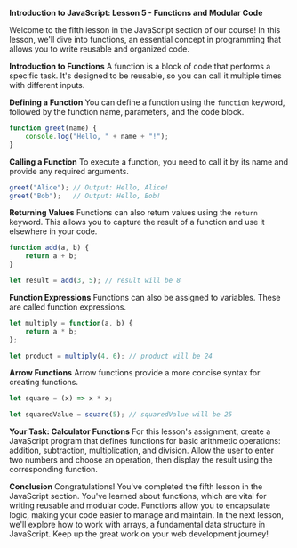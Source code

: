 **Introduction to JavaScript: Lesson 5 - Functions and Modular Code**

Welcome to the fifth lesson in the JavaScript section of our course! In this lesson, we'll dive into functions, an essential concept in programming that allows you to write reusable and organized code.

**Introduction to Functions**
A function is a block of code that performs a specific task. It's designed to be reusable, so you can call it multiple times with different inputs.

**Defining a Function**
You can define a function using the `function` keyword, followed by the function name, parameters, and the code block.

```javascript
function greet(name) {
    console.log("Hello, " + name + "!");
}
```

**Calling a Function**
To execute a function, you need to call it by its name and provide any required arguments.

```javascript
greet("Alice"); // Output: Hello, Alice!
greet("Bob");   // Output: Hello, Bob!
```

**Returning Values**
Functions can also return values using the `return` keyword. This allows you to capture the result of a function and use it elsewhere in your code.

```javascript
function add(a, b) {
    return a + b;
}

let result = add(3, 5); // result will be 8
```

**Function Expressions**
Functions can also be assigned to variables. These are called function expressions.

```javascript
let multiply = function(a, b) {
    return a * b;
};

let product = multiply(4, 6); // product will be 24
```

**Arrow Functions**
Arrow functions provide a more concise syntax for creating functions.

```javascript
let square = (x) => x * x;

let squaredValue = square(5); // squaredValue will be 25
```

**Your Task: Calculator Functions**
For this lesson's assignment, create a JavaScript program that defines functions for basic arithmetic operations: addition, subtraction, multiplication, and division. Allow the user to enter two numbers and choose an operation, then display the result using the corresponding function.

**Conclusion**
Congratulations! You've completed the fifth lesson in the JavaScript section. You've learned about functions, which are vital for writing reusable and modular code. Functions allow you to encapsulate logic, making your code easier to manage and maintain. In the next lesson, we'll explore how to work with arrays, a fundamental data structure in JavaScript. Keep up the great work on your web development journey!